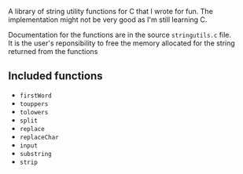 A library of string utility functions for C that I wrote for fun.
The implementation might not be very good as I'm still learning C.

Documentation for the functions are in the source `stringutils.c` file.<br>
It is the user's reponsibility to free the memory allocated for the string returned
from the functions

## Included functions
- `firstWord`
- `touppers`
- `tolowers`
- `split`
- `replace`
- `replaceChar`
- `input`
- `substring`
- `strip`

